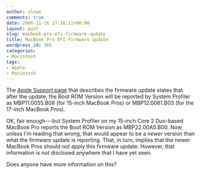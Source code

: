 ```yaml
---
author: slowe
comments: true
date: 2006-11-16 17:28:11+00:00
layout: post
slug: macbook-pro-efi-firmware-update
title: MacBook Pro EFI Firmware Update
wordpress_id: 365
categories:
- Macintosh
tags:
- Apple
- Macintosh
---
```


The [Apple Support page](http://www.apple.com/support/downloads/macbookproefifirmwareupdate12.html) that describes the firmware update states that after the update, the Boot ROM Version will be reported by System Profiler as MBP11.0055.B08 (for 15-inch MacBook Pros) or MBP12.0061.B03 (for the 17-inch MacBook Pros).

OK, fair enough---but System Profiler on my 15-inch Core 2 Duo-based MacBook Pro reports the Boot ROM Version as MBP22.00A5.B00. Now, unless I'm reading that wrong, that would appear to be a _newer_ version than what the firmware update is reporting. That, in turn, implies that the newer MacBook Pros should not apply this firmware update. However, that information is not disclosed anywhere that I have yet seen.

Does anyone have more information on this?
